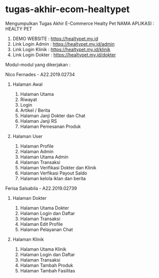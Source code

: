 # tugas-akhir-ecom-healtypet
Mengumpulkan Tugas Akhir E-Commerce Healty Pet
NAMA APLIKASI : HEALTY PET
1. DEMO WEBSITE : https://healtypet.my.id 
2. Link Login Admin : https://healtypet.my.id/admin
3. Link Login Klinik : https://healtypet.my.id/klinik
4. Link Login Dokter : https://healtypet.my.id/dokter

Modul-modul yang dikerjakan :

Nico Fernades - A22.2019.02734 
1. Halaman Awal
    1. Halaman Utama
    2. Riwayat
    3. Login
    4. Artikel / Berita
    5. Halaman Janji Dokter dan Chat
    6. Halaman Janji RS
    7. Halaman Pemesanan Produk
    
3. Halaman User
   1. Halaman Profile
   2. Halaman Admin
   3. Halaman Utama Admin
   4. Halaman Transaksi
   5. Halaman Verifikasi Dokter dan Klinik
   6. Halaman Verfikasi Payout Saldo
   7. Halaman kelola iklan dan berita
   
Ferisa Salsabila - A22.2019.02739
1. Halaman Dokter
   1. Halaman Utama Dokter
   2. Halaman Login dan Daftar
   3. Halaman Transaksi
   4. Halaman Edit Profile
   5. Halaman Pelayanan Chat
   
3. Halaman Klinik
   1. Halaman Utama Klinik
   2. Halaman Login dan Daftar
   3. Halaman Transaksi
   4. Halaman Tambah Produk
   5. Halaman Tambah Fasilitas
   
   
